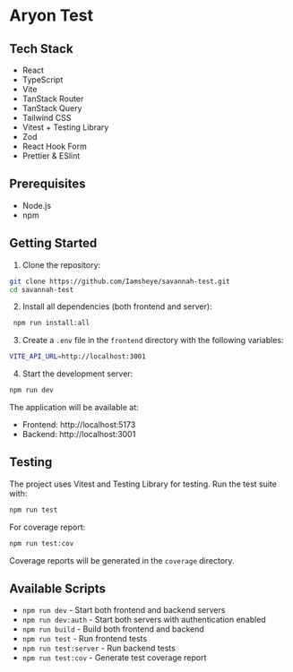 # Aryon Test

## Tech Stack

- React
- TypeScript
- Vite
- TanStack Router
- TanStack Query
- Tailwind CSS
- Vitest + Testing Library
- Zod
- React Hook Form
- Prettier & ESlint

## Prerequisites

- Node.js
- npm

## Getting Started

1. Clone the repository:

```bash
git clone https://github.com/Iamsheye/savannah-test.git
cd savannah-test
```

2. Install all dependencies (both frontend and server):

```bash
 npm run install:all
```

3. Create a `.env` file in the `frontend` directory with the following variables:

```bash
VITE_API_URL=http://localhost:3001
```

4. Start the development server:

```bash
npm run dev
```

The application will be available at:

- Frontend: http://localhost:5173
- Backend: http://localhost:3001

## Testing

The project uses Vitest and Testing Library for testing. Run the test suite with:

```bash
npm run test
```

For coverage report:

```bash
npm run test:cov
```

Coverage reports will be generated in the `coverage` directory.

## Available Scripts

- `npm run dev` - Start both frontend and backend servers
- `npm run dev:auth` - Start both servers with authentication enabled
- `npm run build` - Build both frontend and backend
- `npm run test` - Run frontend tests
- `npm run test:server` - Run backend tests
- `npm run test:cov` - Generate test coverage report
